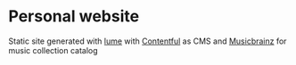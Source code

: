 # Personal website

Static site generated with [lume](https://lume.land/) with [Contentful](https://www.contentful.com/) as CMS and [Musicbrainz](https://musicbrainz.org/) for music collection catalog
